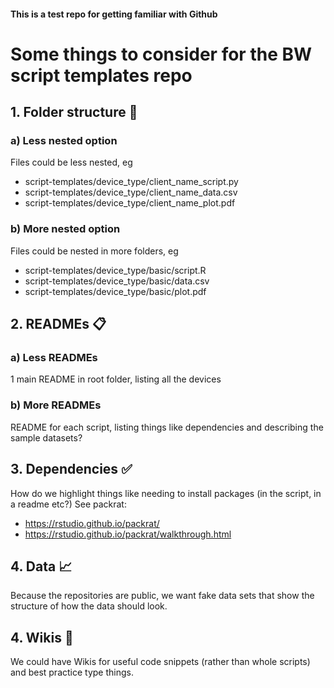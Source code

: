 #### This is a test repo for getting familiar with Github

# Some things to consider for the BW script templates repo

## 1. Folder structure :file_folder:
### a) Less nested option
Files could be less nested, eg
* script-templates/device_type/client_name_script.py
* script-templates/device_type/client_name_data.csv
* script-templates/device_type/client_name_plot.pdf

### b) More nested option
Files could be nested in more folders, eg
* script-templates/device_type/basic/script.R
* script-templates/device_type/basic/data.csv
* script-templates/device_type/basic/plot.pdf

## 2. READMEs :clipboard:
### a) Less READMEs
1 main README in root folder, listing all the devices

### b) More READMEs
README for each script, listing things like dependencies and describing the sample datasets?

## 3. Dependencies :white_check_mark:
How do we highlight things like needing to install packages (in the script, in a readme etc?)
See packrat:
- https://rstudio.github.io/packrat/
- https://rstudio.github.io/packrat/walkthrough.html

## 4. Data :chart_with_upwards_trend:
Because the repositories are public, we want fake data sets that show the structure of how the data should look.

## 4. Wikis :raising_hand:
We could have Wikis for useful code snippets (rather than whole scripts) and best practice type things.
